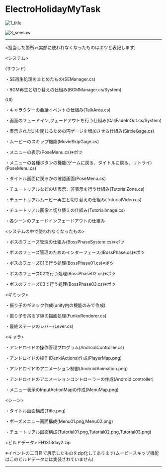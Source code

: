 # ElectroHolidayMyTask
![1_title](https://github.com/Iketerumanato/ElectroHolidayMyTask/assets/74332407/7ede7829-ff2e-4db7-bdd5-a19523806af7)

![3_seesaw](https://github.com/Iketerumanato/ElectroHolidayMyTask/assets/74332407/a480f7e4-e57b-4b3f-b3f8-b58b1a88a510)

----------------------------------------------------------------------------------------------------------------------------
<担当した箇所>(実際に使われなくなったものはボツと表記します)

<システム>

(サウンド)

・SE再生処理をまとめたもの(SEManager.cs)

・BGM再生と切り替えの仕組み(BGMManager.cs/System)

(UI)

・キャラクターの会話イベントの仕組み(TalkArea.cs)

・画面のフェードイン,フェードアウトを行う仕組み(CallFadeInOut.cs/System)

・表示されたUIを閉じるための円ゲージを増加させる仕組み(SircleGage.cs)

・ムービーのスキップ機能(MovieSkipGage.cs)

・メニューの表示(PoseMenu.cs)※ボツ

・メニューの各種ボタンの機能(ゲームに戻る、タイトルに戻る、リトライ)(PoseMenu.cs)

・タイトル画面に戻るかの確認画面(PoseMenu.cs)

・チュートリアルなどのUI表示、非表示を行う仕組み(TutorialZone.cs)

・チュートリアルムービー再生と切り替えの仕組み(TutorialVideo.cs)

・チュートリアル画像と切り替えの仕組み(TutorialImage.cs)

・各シーンのフェードインフェードアウトの仕組み

<システムの中で使われなくなったもの>

・ボスのフェーズ管理の仕組み(BossPhaseSystem.cs)※ボツ

・ボスのフェーズ管理のためのインターフェース(IBossPhase.cs)※ボツ

・ボスのフェーズ01で行う処理(BossPhase01.cs)※ボツ

・ボスのフェーズ02で行う処理(BossPhase02.cs)※ボツ

・ボスのフェーズ03で行う処理(BossPhase03.cs)※ボツ

<ギミック>

・振り子のギミック作成(unity内の機能のみで作成)

・振り子を吊るす線の描画処理(FurikoRenderer.cs)

・最終ステージのレバー(Lever.cs)

<キャラ>

・アンドロイドの操作管理プログラム(AndroidController.cs)

・アンドロイドの操作(DenkiActions)作成(PlayerMap.png)

・アンドロイドのアニメーション制御(AndroidAnimation.png)

・アンドロイドのアニメーションコントローラーの作成(Android.controller)

・メニュー表示のInputActionMapの作成(MenuMap.png)

<シーン>

・タイトル画面構成(Title.png)

・ポーズメニュー画面構成(Menu01.png,Menu02.png)

・チュートリアル画面構成(Tutorial01.png,Tutorial02.png,Tutorial03.png)

<ビルドデータ>
EH1313day2.zip

※イベントの二日目で展示したものをzip化してあります(ムービースキップ機能はこのビルドデータには実装されていません)

----------------------------------------------------------------------------------------------------------------------------
